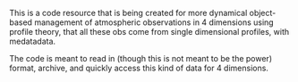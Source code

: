 This is a code resource that is being created for more dynamical object-based management of atmospheric observations in 4 dimensions using profile theory, that all these obs come from single dimensional profiles, with medatadata.

The code is meant to read in (though this is not meant to be the power) format, archive, and quickly access this kind of data for 4 dimensions.